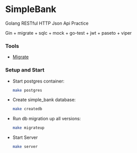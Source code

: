 # SimpleBank
Golang RESTful HTTP Json Api Practice

Gin + migrate + sqlc + mock + go-test + jwt + paseto + viper


### Tools

- [Migrate](https://github.com/golang-migrate/migrate/tree/master/cmd/migrate)

### Setup and Start

- Start postgres container:

    ```bash
    make postgres
    ```

- Create simple_bank database:

    ```bash
    make createdb
    ```

- Run db migration up all versions:

    ```bash
    make migrateup
    ```

- Start Server

    ```bash
    make server
    ```
  